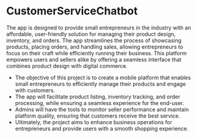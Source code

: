 # CustomerServiceChatbot

The app is designed to provide small entrepreneurs in the  industry with an affordable, user-friendly solution for managing their  product design, inventory, and orders. The app streamlines the process of showcasing products, placing orders, and handling sales, allowing entrepreneurs to focus on their craft while efficiently running their business. This platform empowers users and sellers alike by offering a seamless interface that combines product design with digital commerce.
- The objective of this project is to create a mobile platform that enables small  entrepreneurs to efficiently manage their products and engage with customers. 
- The app will facilitate product listing, inventory tracking, and order processing, while ensuring a seamless experience for the end-user.
- Admins will have the tools to monitor seller performance and maintain platform quality, ensuring that customers receive the best service. 
- Ultimately, the project aims to enhance business operations for  entrepreneurs and provide users with a smooth shopping experience.



